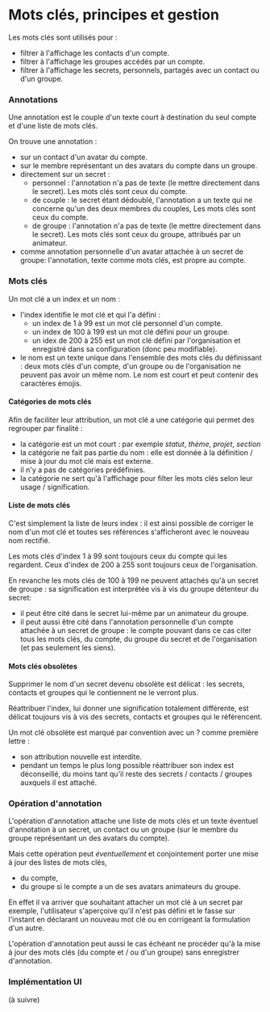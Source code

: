 # Mots clés, principes et gestion

Les mots clés sont utilisés pour :
- filtrer à l'affichage les contacts d'un compte.
- filtrer à l'affichage les groupes accédés par un compte.
- filtrer à l'affichage les secrets, personnels, partagés avec un contact ou d'un groupe.

### Annotations
Une annotation est le couple d'un texte court à destination du seul compte et d'une liste de mots clés.

On trouve une annotation :
- sur un contact d'un avatar du compte.
- sur le membre représentant un des avatars du compte dans un groupe.
- directement sur un secret :
  - personnel : l'annotation n'a pas de texte (le mettre directement dans le secret). Les mots clés sont ceux du compte.
  - de couple : le secret étant dédoublé, l'annotation a un texte qui ne concerne qu'un des deux membres du couples, Les mots clés sont ceux du compte.
  - de groupe : l'annotation n'a pas de texte (le mettre directement dans le secret). Les mots clés sont ceux du groupe, attribués par un animateur.
- comme annotation personnelle d'un avatar attachée à un secret de groupe: l'annotation, texte comme mots clés, est propre au compte.

### Mots clés
Un mot clé a un index et un nom :
- l'index identifie le mot clé et qui l'a défini :
  - un index de 1 à 99 est un mot clé personnel d'un compte.
  - un index de 100 à 199 est un mot clé défini pour un groupe.
  - un idex de 200 à 255 est un mot clé défini par l'organisation et enregistré dans sa configuration (donc peu modifiable).
- le nom est un texte unique dans l'ensemble des mots clés du définissant : deux mots clés d'un compte, d'un groupe ou de l'organisation ne peuvent pas avoir un même nom. Le nom est court et peut contenir des caractères émojis.

#### Catégories de mots clés
Afin de faciliter leur attribution, un mot clé a une catégorie qui permet des regrouper par finalité :
- la catégorie est un mot court : par exemple _statut_, _thème_, _projet_, _section_
- la catégorie ne fait pas partie du nom : elle est donnée à la définition / mise à jour du mot clé mais est externe.
- il n'y a pas de catégories prédéfinies.
- la catégorie ne sert qu'à l'affichage pour filter les mots clés selon leur usage / signification.

#### Liste de mots clés
C'est simplement la liste de leurs index : il est ainsi possible de corriger le nom d'un mot clé et toutes ses références s'afficheront avec le nouveau nom rectifié.

Les mots clés d'index 1 à 99 sont toujours ceux du compte qui les regardent. Ceux d'index de 200 à 255 sont toujours ceux de l'organisation.

En revanche les mots clés de 100 à 199 ne peuvent attachés qu'à un secret de groupe : sa signification est interprétée vis à vis du groupe détenteur du secret:
- il peut être cité dans le secret lui-même par un animateur du groupe.
- il peut aussi être cité dans l'annotation personnelle d'un compte attachée à un secret de groupe : le compte pouvant dans ce cas citer tous les mots clés, du compte, du groupe du secret et de l'organisation (et pas seulement les siens).

#### Mots clés obsolètes
Supprimer le nom d'un secret devenu obsolète est délicat : les secrets, contacts et groupes qui le contiennent ne le verront plus.

Réattribuer l'index, lui donner une signification totalement différente, est délicat toujours vis à vis des secrets, contacts et groupes qui le référencent.

Un mot clé obsolète est marqué par convention avec un ? comme première lettre :
- son attribution nouvelle est interdite.
- pendant un temps le plus long possible réattribuer son index est déconseillé, du moins tant qu'il reste des secrets / contacts / groupes auxquels il est attaché.

### Opération d'annotation
L'opération d'annotation attache une liste de mots clés et un texte éventuel d'annotation à un secret, un contact ou un groupe (sur le membre du groupe représentant un des avatars du compte).

Mais cette opération peut _éventuellement_ et conjointement porter une mise à jour des listes de mots clés,
- du compte,
- du groupe si le compte a un de ses avatars animateurs du groupe.

En effet il va arriver que souhaitant attacher un mot clé à un secret par exemple, l'utilisateur s'aperçoive qu'il n'est pas défini et le fasse sur l'instant en déclarant un nouveau mot clé ou en corrigeant la formulation d'un autre.

L'opération d'annotation peut aussi le cas échéant ne procéder qu'à la mise à jour des mots clés (du compte et / ou d'un groupe) sans enregistrer d'annotation.

### Implémentation UI
(à suivre)

